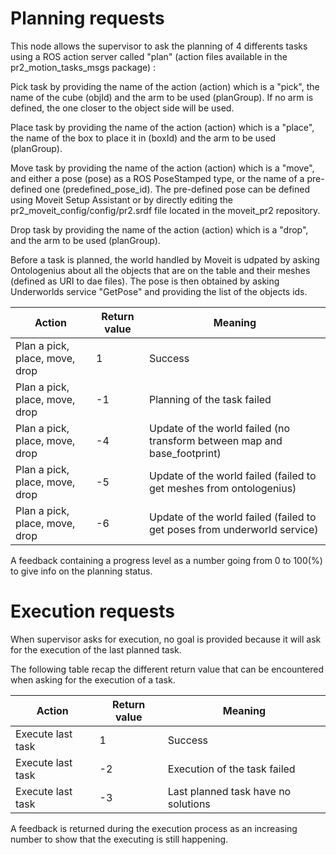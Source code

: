 # Planning requests
This node allows the supervisor to ask the planning of 4 differents tasks using a ROS action server called "plan" (action files available in the pr2_motion_tasks_msgs package) :

Pick task by providing the name of the action (action) which is a "pick", the name of the cube (objId) and the arm to be used (planGroup). If no arm is defined, the one closer to the object side will be used.

Place task by providing the name of the action (action) which is a "place", the name of the box to place it in (boxId) and the arm to be used (planGroup).

Move task by providing the name of the action (action) which is a "move", and either a pose (pose) as a ROS PoseStamped type, or the name of a pre-defined one (predefined_pose_id). The pre-defined pose can be defined using Moveit Setup Assistant or by directly editing the pr2_moveit_config/config/pr2.srdf file located in the moveit_pr2 repository.

Drop task by providing the name of the action (action) which is a "drop", and the arm to be used (planGroup).

Before a task is planned, the world handled by Moveit is udpated by asking Ontologenius about all the objects that are on the table and their meshes (defined as URI to dae files). The pose is then obtained by asking Underworlds service "GetPose" and providing the list of the objects ids.

Action | Return value | Meaning 
------------ | ------------- | -------------
Plan a pick, place, move, drop | 1 | Success
Plan a pick, place, move, drop | -1 | Planning of the task failed
Plan a pick, place, move, drop | -4 | Update of the world failed (no transform between map and base_footprint)
Plan a pick, place, move, drop | -5 | Update of the world failed (failed to get meshes from ontologenius)
Plan a pick, place, move, drop | -6 | Update of the world failed (failed to get poses from underworld service)

A feedback containing a progress level as a number going from 0 to 100(%) to give info on the planning status.

# Execution requests
When supervisor asks for execution, no goal is provided because it will ask for the execution of the last planned task.

The following table recap the different return value that can be encountered when asking for the execution of a task.

Action | Return value | Meaning 
------------ | ------------- | -------------
Execute last task | 1 | Success
Execute last task | -2 | Execution of the task failed
Execute last task | -3 | Last planned task have no solutions

A feedback is returned during the execution process as an increasing number to show that the executing is still happening.

